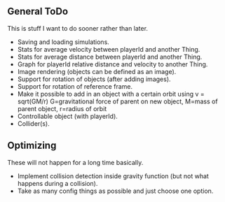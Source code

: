 General ToDo
------------

This is stuff I want to do sooner rather than later.

* Saving and loading simulations.
* Stats for average velocity between playerId and another Thing.
* Stats for average distance between playerId and another Thing.
* Graph for playerId relative distance and velocity to another Thing.
* Image rendering (objects can be defined as an image).
* Support for rotation of objects (after adding images).
* Support for rotation of reference frame.
* Make it possible to add in an object with a certain orbit using v = sqrt(GM/r)
  G=gravitational force of parent on new object, M=mass of parent object, r=radius of orbit
* Controllable object (with playerId).
* Collider(s).

Optimizing
----------

These will not happen for a long time basically.

* Implement collision detection inside gravity function (but not what happens during a collision).
* Take as many config things as possible and just choose one option.